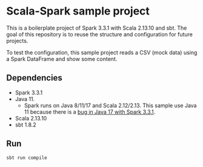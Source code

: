 # Scala-Spark sample project

This is a boilerplate project of Spark 3.3.1 with Scala 2.13.10 and sbt. The goal of this repository is to reuse the structure and configuration for future projects.

To test the configuration, this sample project reads a CSV (mock data) using a Spark DataFrame and show some content. 

## Dependencies

* Spark 3.3.1
* Java 11.
  * Spark runs on Java 8/11/17 and Scala 2.12/2.13. This sample use Java 11 because there is a [bug in Java 17 with Spark 3.3.1](https://stackoverflow.com/questions/73465937/apache-spark-3-3-0-breaks-on-java-17-with-cannot-access-class-sun-nio-ch-direct).
* Scala 2.13.10
* sbt 1.8.2

## Run

`sbt run compile`